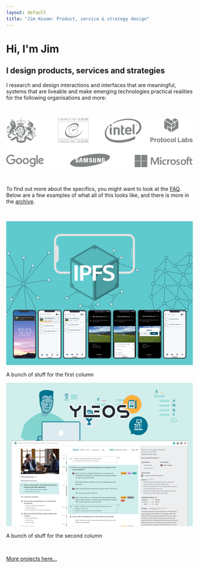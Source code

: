 ```yaml
---
layout: default
title: "Jim Kosem: Product, service & strategy design"
---
```


# Hi, I'm Jim

## I design products, services and strategies

I research and design interactions and interfaces that are meaningful, systems that are liveable and make emerging technologies practical realities for the following organisations and more:

<div>
    <img src="assets/images/logos.png" style="padding-top:33px;padding-bottom:33px;">
</div>

To find out more about the specifics, you might want to look at the [FAQ](faq.html). Below are a 
few examples of what all of this looks like, and there is more in the [archive](archive.html).

&nbsp;

<div class="responsive-two-column-grid">
    <div>
        <img src="assets/images/ipfs-mobile-card-m.png">
        <p>A bunch of stuff for the first column</p>
    </div>
    <div>
        <img src="assets/images/yleos-card-m.png">
        <p>A bunch of stuff for the second column</p>
    </div>
</div>

&nbsp;

[More projects here...](archive.html)

&nbsp;